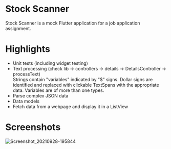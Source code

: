 # Stock Scanner

Stock Scanner is a mock Flutter application for a job application assignment.

# Highlights

- Unit tests (including widget testing)
- Text processing (check lib -> controllers -> details -> DetailsController -> processText)<br/>Strings contain "variables" indicated by "$" signs. Dollar signs are identified and replaced with clickable TextSpans with the appropriate data. Variables are of       more than one types.
- Parse complex JSON data
- Data models
- Fetch data from a webpage and display it in a ListView

# Screenshots

![Screenshot_20210928-195844](https://user-images.githubusercontent.com/49258036/135108244-8146a5fd-600d-4446-bd7b-77362f76dc81.jpg)

